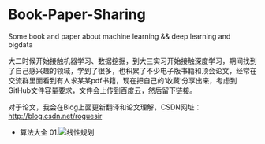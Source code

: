 # Book-Paper-Sharing
Some book and paper about machine learning &amp;&amp; deep learning and bigdata

大二时候开始接触机器学习、数据挖掘，到大三实习开始接触深度学习，期间找到了自己感兴趣的领域，学到了很多，也积累了不少电子版书籍和顶会论文，经常在交流群里面看到有人求某某pdf书籍，现在把自己的‘收藏’分享出来，考虑到GitHub文件容量要求，文件会上传到百度云，然后留下链接。

对于论文，我会在Blog上面更新翻译和论文理解，CSDN网址：http://blog.csdn.net/roguesir

- 算法大全
01.![线性规划](https://pan.baidu.com/s/1fhjNNBuH2PFjejzClbj3Sg)